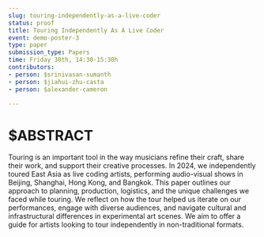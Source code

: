 ```yaml
---
slug: touring-independently-as-a-live-coder
status: proof
title: Touring Independently As A Live Coder
event: demo-poster-3
type: paper
submission_type: Papers
time: Friday 30th, 14:30-15:30h
contributors:
- person: $srinivasan-sumanth
- person: $jiahui-zhu-casta
- person: $alexander-cameron

---
```


# $ABSTRACT

Touring is an important tool in the way musicians refine their craft, share their work, and support their creative processes. In 2024, we independently toured East Asia as live coding artists, performing audio-visual shows in Beijing, Shanghai, Hong Kong, and Bangkok. This paper outlines our approach to planning, production, logistics, and the unique challenges we faced while touring. We reflect on how the tour helped us iterate on our performances, engage with diverse audiences, and navigate cultural and infrastructural differences in experimental art scenes. We aim to offer a guide for artists looking to tour independently in non-traditional formats.


